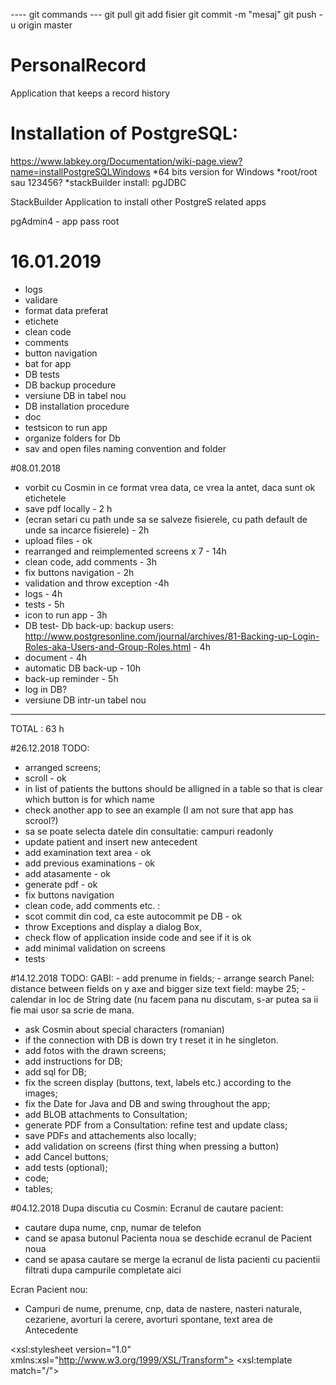 ---- git commands ---
git pull 
git add fisier
git commit -m "mesaj"
git push -u origin master

# PersonalRecord
 Application that keeps a record history

# Installation of PostgreSQL: 
https://www.labkey.org/Documentation/wiki-page.view?name=installPostgreSQLWindows
*64 bits version for Windows
*root/root sau 123456?
*stackBuilder install: pgJDBC

StackBuilder Application to install other PostgreS related  apps

pgAdmin4 - app 
pass root 

# 16.01.2019
- logs
- validare
- format data preferat
- etichete
- clean code
- comments
- button navigation
- bat for app
- DB tests
- DB backup procedure
- versiune DB in tabel nou
- DB installation procedure
- doc
- testsicon to run app
- organize folders for Db
- sav and open files naming convention and folder


#08.01.2018
- vorbit cu Cosmin  in ce format vrea data, ce vrea la antet, daca sunt ok etichetele
- save pdf locally - 2 h
- (ecran setari cu path unde sa se salveze fisierele, cu path default de unde sa incarce fisierele) - 2h
- upload files - ok 
- rearranged and reimplemented screens x 7 - 14h
- clean code, add comments - 3h
- fix buttons navigation  - 2h 
- validation and throw exception -4h
- logs - 4h 
- tests - 5h 
- icon to run app - 3h 
- DB test- Db back-up: backup users: http://www.postgresonline.com/journal/archives/81-Backing-up-Login-Roles-aka-Users-and-Group-Roles.html - 4h 
- document - 4h 
- automatic DB back-up - 10h
- back-up reminder - 5h
- log in DB?
- versiune DB intr-un tabel nou
-------------------------------------------------------
TOTAL : 63 h

#26.12.2018
TODO:
- arranged screens; 
- scroll - ok
- in list of patients the buttons should be alligned in a table so that is clear which button is for which name
- check another app to see an example (I am not sure that app has scrool?)
- sa se poate selecta datele din consultatie: campuri readonly
- update patient and insert new antecedent
- add examination text area - ok 
- add previous examinations - ok 
- add atasamente - ok 
- generate pdf - ok 
- fix buttons navigation 
- clean code, add comments etc. : 
- scot commit din cod, ca este autocommit pe DB - ok 
- throw Exceptions and display a dialog Box, 
- check flow of application inside code and see if it is ok
- add minimal validation on screens
- tests

#14.12.2018
TODO:
GABI: - add prenume in fields; 
      - arrange search Panel: distance between fields on y axe and bigger size text field: maybe 25;
	  - calendar in loc de String date (nu facem pana nu discutam, s-ar putea sa ii fie mai usor sa scrie de mana.

- ask Cosmin about special characters (romanian)
- if the connection with DB is down try t reset it in he singleton.
- add fotos with the drawn screens;
- add instructions for DB;
- add sql for DB; 
- fix the screen display (buttons, text, labels etc.) according to the images;
- fix the Date for Java and DB and swing throughout the app;
- add BLOB attachments to Consultation;
- generate PDF from a Consultation: refine test and update class;
- save PDFs and attachements also locally;
- add validation on screens (first thing when pressing a button)
- add Cancel buttons;
- add tests (optional);
- code; 
- tables;


#04.12.2018
Dupa discutia cu Cosmin: 
Ecranul de cautare pacient: 
 - cautare dupa nume, cnp, numar de telefon
 - cand se apasa butonul Pacienta noua se deschide ecranul de Pacient noua
 - cand se apasa cautare se merge la ecranul de lista pacienti cu pacientii filtrati dupa campurile completate aici

Ecran Pacient nou: 
 - Campuri de nume, prenume, cnp, data de nastere, nasteri naturale, cezariene, avorturi la cerere, avorturi spontane, 
   text area de Antecedente
   
   
   
<?xml version="1.0" encoding="UTF-8"?>
<xsl:stylesheet version="1.0" xmlns:xsl="http://www.w3.org/1999/XSL/Transform">
<xsl:template match="/">
<html> 
<body>
<style type="text/css" media="print"/>

  
  <table style="border: 1px solid;" width="840">
    <tr><td></td><td></td></tr>
    <tr><td></td><td></td></tr>
    <tr bgcolor="#FFFFEA">
      <td style="text-align:left"><h2>C.M. Dr. RUGINA</h2></td>
      <td style="text-align:right">
          Str. Bd. 9Mai, nr. 1, Bl. A13, Ap.2 <br/>
          Telefon: 0233-237969 <br/>
      </td>
    </tr>
    <tr><td></td><td></td></tr>
    <tr><td></td><td></td></tr>
    <tr><td></td><td></td></tr>
    <tr><td></td><td></td></tr>
    <tr><td></td><td></td></tr>
    <tr>
      <td style="text-align:left">Pacient: <xsl:value-of select="catalog/prenume"/>&#160;<xsl:value-of select="catalog/nume"/>&#160;&#160;</td>
      <td style="text-align:right">CNP: <xsl:value-of select="catalog/cnp"/>&#160;&#160;&#160;&#160;Telefon: <xsl:value-of select="catalog/telefon"/></td>
    </tr>
    <tr><td></td><td></td></tr>
    <tr><td></td><td></td></tr>
    <tr><td></td><td></td></tr>
    <tr><td></td><td></td></tr>
    <tr><td></td><td></td></tr>
    <tr><td></td><td></td></tr>
    <tr>
      <td style="text-align:left"> <b>Consultatie din data de <xsl:value-of select="catalog/DataConsultatie"/> </b> </td>
      <td style="text-align:left"></td>
    </tr>
    <tr><td></td><td></td></tr>
    <tr>
       <td colspan="2">
          <textarea rows="80" cols="111"/>
       </td>
    </tr>
    <tr><td></td><td></td></tr>
    <tr><td></td><td></td></tr>
    <tr>
        <td style="text-align:center">Semnatura: </td>
        <td style="text-align:center">Data: </td>
    </tr>
    <tr><td></td><td></td></tr>
    <tr><td></td><td></td></tr>
    <tr><td></td><td></td></tr>
  </table>
</body>
</html>
</xsl:template>
</xsl:stylesheet>





<?xml version="1.0" encoding="UTF-8"?>
<catalog>
  <nume>Munteanu</nume>
  <prenume>Mihaela</prenume>
  <cnp>2830404240024</cnp>
  <telefon>0744489899</telefon>
 
</catalog>

